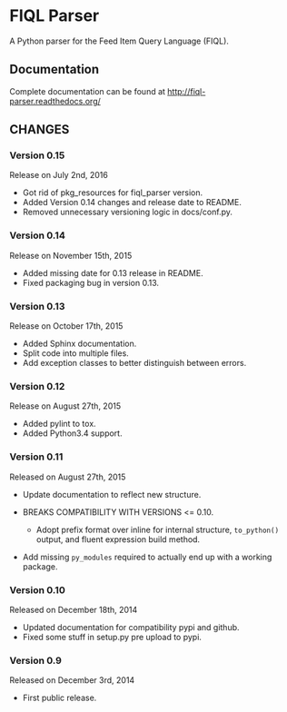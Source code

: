 # FIQL Parser

A Python parser for the Feed Item Query Language (FIQL).

## Documentation

Complete documentation can be found at http://fiql-parser.readthedocs.org/

## CHANGES

### Version 0.15

Release on July 2nd, 2016

* Got rid of pkg_resources for fiql_parser version.
* Added Version 0.14 changes and release date to README.
* Removed unnecessary versioning logic in docs/conf.py.

### Version 0.14

Release on November 15th, 2015

* Added missing date for 0.13 release in README.
* Fixed packaging bug in version 0.13.

### Version 0.13

Release on October 17th, 2015

* Added Sphinx documentation.
* Split code into multiple files.
* Add exception classes to better distinguish between errors.

### Version 0.12

Release on August 27th, 2015

* Added pylint to tox.
* Added Python3.4 support.

### Version 0.11

Released on August 27th, 2015

* Update documentation to reflect new structure.
* BREAKS COMPATIBILITY WITH VERSIONS <= 0.10.

  * Adopt prefix format over inline for internal structure, ``to_python()``
    output, and fluent expression build method.

* Add missing ``py_modules`` required to actually end up with a working
  package.

### Version 0.10

Released on December 18th, 2014

* Updated documentation for compatibility pypi and github.
* Fixed some stuff in setup.py pre upload to pypi.

### Version 0.9

Released on December 3rd, 2014

* First public release.
